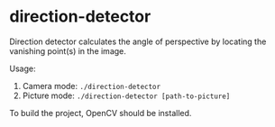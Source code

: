 # direction-detector

Direction detector calculates the angle of perspective by locating the vanishing point(s) in the image.

Usage:

1. Camera mode: `./direction-detector`
2. Picture mode: `./direction-detector [path-to-picture]`

To build the project, OpenCV should be installed.
